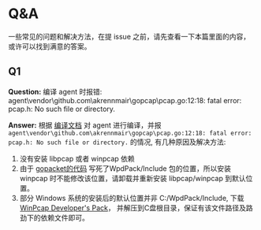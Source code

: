 # Q&A

一些常见的问题和解决方法，在提 issue 之前，请先查看一下本篇里面的内容，或许可以找到满意的答案。

## Q1

**Question:** 编译 agent 时报错: agent\vendor\github.com\akrennmair\gopcap\pcap.go:12:18: fatal error: pcap.h: No such file or directory.

**Answer:** 根据 [编译文档](https://github.com/ysrc/yulong-hids/blob/master/docs/build.md) 对 agent 进行编译，并报 `agent\vendor\github.com\akrennmair\gopcap\pcap.go:12:18: fatal error: pcap.h: No such file or directory.` 的情况, 有几种原因及解决方法:

1. 没有安装 libpcap 或者 winpcap 依赖
2. 由于 [gopacket的代码](https://github.com/google/gopacket/blob/master/pcap/pcap.go#L17) 写死了WpdPack/Include 包的位置，所以安装 winpcap 时不能修改该位置，请卸载并重新安装 libpcap/winpcap 到默认位置。
3. 部分 Windows 系统的安装后的默认位置并非 C:/WpdPack/Include, 下载 [WinPcap Developer's Pack](https://www.winpcap.org/devel.htm)， 并解压到C盘根目录，保证有该文件路径及路劲下的依赖文件即可。
